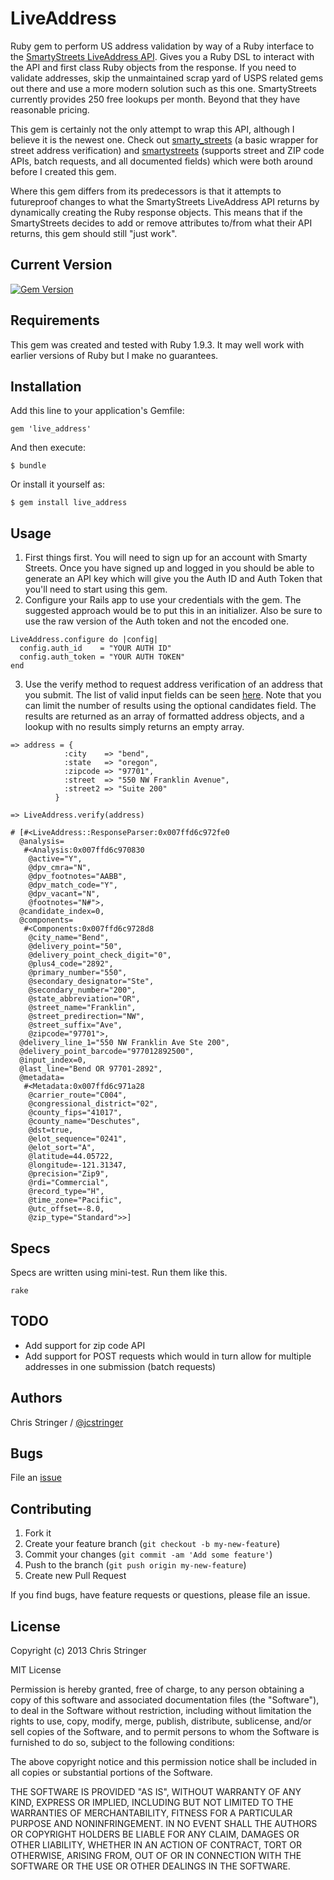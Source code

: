 # LiveAddress

Ruby gem to perform US address validation by way of a Ruby interface to the [SmartyStreets LiveAddress API](http://smartystreets.com/). Gives you a Ruby DSL to interact with the API and first class Ruby objects from the response. If you need to validate addresses, skip the unmaintained scrap yard of USPS related gems out there and use a more modern solution such as this one. SmartyStreets currently provides 250 free lookups per month. Beyond that they have reasonable pricing.

This gem is certainly not the only attempt to wrap this API, although I believe it is the newest one. Check out [smarty_streets](https://github.com/russ/smarty_streets) (a basic wrapper for street address verification) and [smartystreets](https://github.com/centzy/smartystreets) (supports street and ZIP code APIs, batch requests, and all documented fields) which were both around before I created this gem.

Where this gem differs from its predecessors is that it attempts to futureproof changes to what the SmartyStreets LiveAddress API returns by dynamically creating the Ruby response objects. This means that if the SmartyStreets decides to add or remove attributes to/from what their API returns, this gem should still "just work".

## Current Version

[![Gem Version](https://badge.fury.io/rb/live_address.png)](http://badge.fury.io/rb/live_address)

## Requirements

This gem was created and tested with Ruby 1.9.3. It may well work with earlier versions of Ruby but I make no guarantees.

## Installation

Add this line to your application's Gemfile:

    gem 'live_address'

And then execute:

    $ bundle

Or install it yourself as:

    $ gem install live_address

## Usage

1. First things first. You will need to sign up for an account with Smarty Streets. Once you have signed up and logged in you should be able to generate an API key which will give you the Auth ID and Auth Token that you'll need to start using this gem.
2. Configure your Rails app to use your credentials with the gem. The suggested approach would be to put this in an initializer. Also be sure to use the raw version of the Auth token and not the encoded one.
```
LiveAddress.configure do |config|
  config.auth_id    = "YOUR AUTH ID"
  config.auth_token = "YOUR AUTH TOKEN"
end
```
3. Use the verify method to request address verification of an address that you submit. The list of valid input fields can be seen [here](http://smartystreets.com/kb/liveaddress-api/rest-endpoint). Note that you can limit the number of results using the optional candidates field. The results are returned as an array of formatted address objects, and a lookup with no results simply returns an empty array.
```
=> address = {
            :city    => "bend",
            :state   => "oregon",
            :zipcode => "97701",
            :street  => "550 NW Franklin Avenue",
            :street2 => "Suite 200"
          }

=> LiveAddress.verify(address)

# [#<LiveAddress::ResponseParser:0x007ffd6c972fe0
  @analysis=
   #<Analysis:0x007ffd6c970830
    @active="Y",
    @dpv_cmra="N",
    @dpv_footnotes="AABB",
    @dpv_match_code="Y",
    @dpv_vacant="N",
    @footnotes="N#">,
  @candidate_index=0,
  @components=
   #<Components:0x007ffd6c9728d8
    @city_name="Bend",
    @delivery_point="50",
    @delivery_point_check_digit="0",
    @plus4_code="2892",
    @primary_number="550",
    @secondary_designator="Ste",
    @secondary_number="200",
    @state_abbreviation="OR",
    @street_name="Franklin",
    @street_predirection="NW",
    @street_suffix="Ave",
    @zipcode="97701">,
  @delivery_line_1="550 NW Franklin Ave Ste 200",
  @delivery_point_barcode="977012892500",
  @input_index=0,
  @last_line="Bend OR 97701-2892",
  @metadata=
   #<Metadata:0x007ffd6c971a28
    @carrier_route="C004",
    @congressional_district="02",
    @county_fips="41017",
    @county_name="Deschutes",
    @dst=true,
    @elot_sequence="0241",
    @elot_sort="A",
    @latitude=44.05722,
    @longitude=-121.31347,
    @precision="Zip9",
    @rdi="Commercial",
    @record_type="H",
    @time_zone="Pacific",
    @utc_offset=-8.0,
    @zip_type="Standard">>]
```

## Specs

Specs are written using mini-test. Run them like this.

```
rake
```

## TODO

* Add support for zip code API
* Add support for POST requests which would in turn allow for multiple addresses in one submission (batch requests)

## Authors

Chris Stringer / [@jcstringer](https://github.com/jcstringer)

## Bugs

File an [issue](https://github.com/jcstringer/live_address/issues)

## Contributing

1. Fork it
2. Create your feature branch (`git checkout -b my-new-feature`)
3. Commit your changes (`git commit -am 'Add some feature'`)
4. Push to the branch (`git push origin my-new-feature`)
5. Create new Pull Request

If you find bugs, have feature requests or questions, please file an issue.

## License

Copyright (c) 2013 Chris Stringer

MIT License

Permission is hereby granted, free of charge, to any person obtaining a copy of this software and associated documentation files (the "Software"), to deal in the Software without restriction, including without limitation the rights to use, copy, modify, merge, publish, distribute, sublicense, and/or sell copies of the Software, and to permit persons to whom the Software is furnished to do so, subject to the following conditions:

The above copyright notice and this permission notice shall be included in all copies or substantial portions of the Software.

THE SOFTWARE IS PROVIDED "AS IS", WITHOUT WARRANTY OF ANY KIND, EXPRESS OR IMPLIED, INCLUDING BUT NOT LIMITED TO THE WARRANTIES OF MERCHANTABILITY, FITNESS FOR A PARTICULAR PURPOSE AND NONINFRINGEMENT. IN NO EVENT SHALL THE AUTHORS OR COPYRIGHT HOLDERS BE LIABLE FOR ANY CLAIM, DAMAGES OR OTHER LIABILITY, WHETHER IN AN ACTION OF CONTRACT, TORT OR OTHERWISE, ARISING FROM, OUT OF OR IN CONNECTION WITH THE SOFTWARE OR THE USE OR OTHER DEALINGS IN THE SOFTWARE.